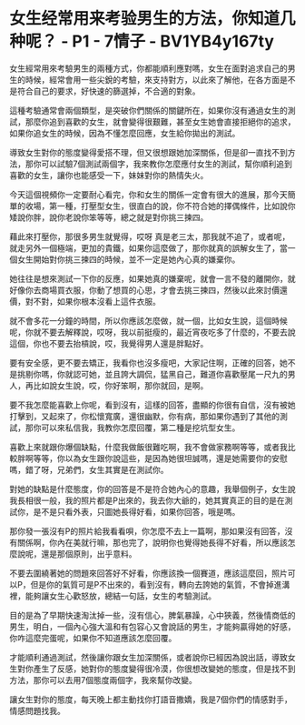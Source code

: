 # 女生经常用来考验男生的方法，你知道几种呢？ - P1 - 7情子 - BV1YB4y167ty

女生經常用來考驗男生的兩種方式，你都能順利應對嗎，女生在面對追求自己的男生的時候，經常會用一些尖銳的考驗，來支持對方，以此來了解他，在各方面是不是符合自己的要求，好快速的篩選掉，不合適的對象。

這種考驗通常會兩個類型，是突破你們關係的關鍵所在，如果你沒有通過女生的測試，那麼你追到喜歡的女生，就會變得很艱難，甚至女生她會直接拒絕你的追求，如果你追女生的時候，因為不懂怎麼回應，女生給你拋出的測試。

導致女生對你的態度變得愛搭不理，但又很想跟她加深關係，但是卻一直找不到方法，那你可以試驗7個測試兩個字，我來教你怎麼應付女生的測試，幫你順利追到喜歡的女生，讓你也能感受一下，妹妹對你的熱情失火。

今天這個視頻你一定要耐心看完，你和女生的關係一定會有很大的進展，那今天簡單的收場，第一種，打壓型女生，很直白的說，你不符合她的擇偶條件，比如說你矮說你胖，說你老說你笨等等，總之就是對你挑三揀四。

藉此來打壓你，那很多男生就覺得，哎呀 真是老三太，那我就不追了，或者呢，就走另外一個極端，更加的貴鐵，如果你這麼做了，那你就真的誤解女生了，當一個女生開始對你挑三揀四的時候，並不一定是她內心真的嫌棄你。

她往往是想來測試一下你的反應，如果她真的嫌棄呢，就會一言不發的離開你，就好像你去商場買衣服，你動了想買的心思，才會去挑三揀四，然後以此來討價還價，對不對，如果你根本沒看上這件衣服。

就不會多花一分鐘的時間，所以你應該怎麼做，就一個，比如女生說，這個時候呢，你就不要去解釋說，哎呀，我以前挺瘦的，最近宵夜吃多了什麼的，不要去說這個，你也不要去抬槓說，哎，我覺得男人還是胖點好。

要有安全感，更不要去矯正，我看你也沒多瘦吧，大家記住啊，正確的回答，她不是挑剔你嗎，你就認可她，並且誇大調侃，猛黑自己，難道你喜歡壓尾一尺九的男人，再比如說女生說，哎，你好笨啊，那你就回，是啊。

要不我怎麼能喜歡上你呢，看到沒有，這樣的回答，盡顯的你很有自信，沒有被她打擊到，又起來了，你松懷寬廣，還很幽默，你有病，那如果你遇到了其他的測試，那你可以來私信我，我教你怎麼回覆，第二種是挖坑型女生。

喜歡上來就跟你爆個缺點，什麼我做飯很難吃啊，我不會做家務啊等等，或者我比較胖啊等等，你以為女生跟你說這些，是因為她很坦誠嗎，還是她需要你的安慰嗎，錯了呀，兄弟們，女生其實是在測試你。

對她的缺點是什麼態度，你的回答是不是符合她內心的意趣，我舉個例子，女生說我長相很一般，我的照片都是P出來的，我去你大爺的，她其實真正的目的是在測試你，是不是只看外表，只圖她長得好看，如果你回答，哦是嗎。

那你發一張沒有P的照片給我看看唄，你怎麼不去上一篇啊，那如果沒有回答，沒有關係啊，你內在美就行嘛，那也完了，說明你也覺得她長得不好看，所以應該怎麼說呢，還是那個原則，出乎意料。

不要去圍繞著她的問題來回答好不好看，你應該換一個賽道，應該這麼回，照片可以P，但是你的氣質可是P不出來的，看到沒有，轉向去誇她的氣質，不會掉進溝裡，能夠讓女生心歡怒放，總結一句話，女生的考驗測試。

目的是為了早期快速淘汰掉一些，沒有信心，脾氣暴躁，心中狹義，然後情商低的男生，明白，一個內心強大溫和有包容心又會說話的男生，才能夠贏得她的好感，你咋這麼完蛋呢，如果你不知道應該怎麼回覆。

才能順利通過測試，然後讓你跟女生加深關係，或者說你已經因為說出話，導致女生對你產生了反感，她對你的態度變得很冷漠，你很想改變她的態度，但是找不到方法，那你可以去用7個態度兩個字，我來幫你改變。

讓女生對你的態度，每天晚上都主動找你打語音撒嬌，我是7個你們的情感對手，情感問題找我。